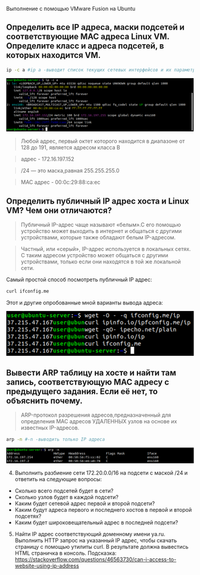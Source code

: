 Выполнение с помощью VMware Fusion на Ubuntu

Определить все IP адреса, маски подсетей и соответствующие MAC адреса Linux VM. Определите класс и адреса подсетей, в которых находится VM.
-
``` bash
ip -с a #ip a -выводит список текущих сетевых интерфейсов и их параметры;-c -выводит команды ip цветным и удобным для восприятия
```
![](/HW6/assets/1-1.png) 

>Любой адрес, первый октет которого находится в диапазоне от 128 до 191, является адресом класса B

>адрес - 172.16.197.152

>/24 — это маска,равная 255.255.255.0

>MAC адрес - 00:0с:29:88:ca:ec

Определить публичный IP адрес хоста и Linux VM? Чем они отличаются?
-
>Публичный IP-адрес чаще называют «белым».С его помощью устройство может выходить в интернет и общаться с другими устройствами, которые также обладают белым IP-адресом.

>Частный, или «серый», IP-адрес используется в локальных сетях. С таким адресом устройство может общаться с другими устройствами, только если они находятся в той же локальной сети.

Самый простой способ посмотреть публичный IP адрес:
``` bash
curl ifconfig.me
``` 
Этот и другие опробованные мной варианты вывода адреса:

![](/HW6/assets/2-1.png) 

Вывести ARP таблицу на хосте и найти там запись, соответствующую MAC адресу с предыдущего задания. Если её нет, то объяснить почему.
-
>ARP-протокол разрешения адресов,предназначенный для определения MAC адресов УДАЛЕННЫХ узлов на основе их известных IP-адресов. 

``` bash
arp -n #-n -выводить только IP адреса
```
![](/HW6/assets/3-1.png) 

4. Выполнить разбиение сети 172.20.0.0/16 на подсети с маской /24 и ответить на следующие вопросы:
- Сколько всего подсетей будет в сети?
- Сколько узлов будет в каждой подсети?
- Каким будет сетевой адрес первой и второй подсети?
- Каким будут адреса первого и последнего хостов в первой и второй подсетях?
- Каким будет широковещательный адрес в последней подсети?
5. Найти IP адрес соответствующий доменному имени ya.ru. Выполнить HTTP запрос на указанный IP адрес, чтобы скачать страницу с помощью утилиты curl. В результате должна вывестись HTML страничка в консоль. Подсказка: https://stackoverflow.com/questions/46563730/can-i-access-to-website-using-ip-address
